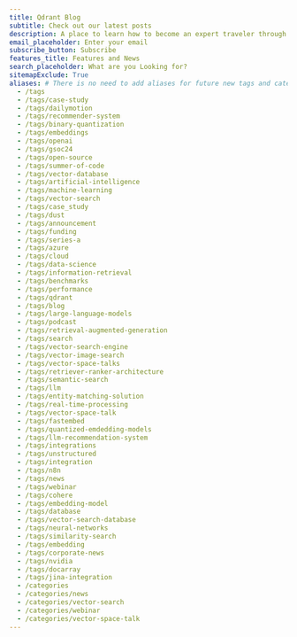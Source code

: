 ```yaml
---
title: Qdrant Blog
subtitle: Check out our latest posts
description: A place to learn how to become an expert traveler through vector space. Subscribe and we will update you on features and news.
email_placeholder: Enter your email
subscribe_button: Subscribe
features_title: Features and News
search_placeholder: What are you Looking for?
sitemapExclude: True
aliases: # There is no need to add aliases for future new tags and categories!
  - /tags
  - /tags/case-study
  - /tags/dailymotion
  - /tags/recommender-system
  - /tags/binary-quantization
  - /tags/embeddings
  - /tags/openai
  - /tags/gsoc24
  - /tags/open-source
  - /tags/summer-of-code
  - /tags/vector-database
  - /tags/artificial-intelligence
  - /tags/machine-learning
  - /tags/vector-search
  - /tags/case_study
  - /tags/dust
  - /tags/announcement
  - /tags/funding
  - /tags/series-a
  - /tags/azure
  - /tags/cloud
  - /tags/data-science
  - /tags/information-retrieval
  - /tags/benchmarks
  - /tags/performance
  - /tags/qdrant
  - /tags/blog
  - /tags/large-language-models
  - /tags/podcast
  - /tags/retrieval-augmented-generation
  - /tags/search
  - /tags/vector-search-engine
  - /tags/vector-image-search
  - /tags/vector-space-talks
  - /tags/retriever-ranker-architecture
  - /tags/semantic-search
  - /tags/llm
  - /tags/entity-matching-solution
  - /tags/real-time-processing
  - /tags/vector-space-talk
  - /tags/fastembed
  - /tags/quantized-emdedding-models
  - /tags/llm-recommendation-system
  - /tags/integrations
  - /tags/unstructured
  - /tags/integration
  - /tags/n8n
  - /tags/news
  - /tags/webinar
  - /tags/cohere
  - /tags/embedding-model
  - /tags/database
  - /tags/vector-search-database
  - /tags/neural-networks
  - /tags/similarity-search
  - /tags/embedding
  - /tags/corporate-news
  - /tags/nvidia
  - /tags/docarray
  - /tags/jina-integration
  - /categories
  - /categories/news
  - /categories/vector-search
  - /categories/webinar
  - /categories/vector-space-talk
---
```

